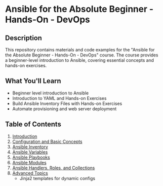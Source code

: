 # Ansible for the Absolute Beginner - Hands-On - DevOps

## Description

This repository contains materials and code examples for the "Ansible for the Absolute Beginner - Hands-On - DevOps" course. The course provides a beginner-level introduction to Ansible, covering essential concepts and hands-on exercises.

## What You'll Learn

- Beginner level introduction to Ansible
- Introduction to YAML and Hands-on Exercises
- Build Ansible Inventory Files with Hands-on Exercises
- Automate provisioning and web server deployment

## Table of Contents

1. [Introduction](#introduction)
2. [Configuration and Basic Concepts](#configuration-and-basic-concepts)
3. [Ansible Inventory](#ansible-inventory)
4. [Ansible Variables](#ansible-variables)
5. [Ansible Playbooks](#ansible-playbooks)
6. [Ansible Modules](#ansible-modules)
7. [Ansible Handlers, Roles, and Collections](#ansible-handlers-roles-and-collections)
8. [Advanced Topics](#advanced-topics)
   - Jinja2 templates for dynamic configs

